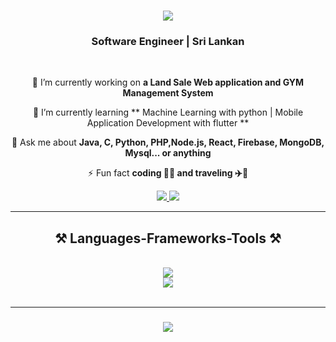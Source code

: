 <h1 align="center">
    <img src="https://readme-typing-svg.herokuapp.com/?font=Righteous&size=30&center=true&vCenter=true&width=500&height=70&duration=4000&lines=Hi+There!+👋;+I'm+Dumindu+Udara!;+Welcome+My+Profile+🤗;+💻+⏳;" />
</h1>

<h3 align="center"> Software Engineer | Sri Lankan</h3>

<br/>

<div align="center">
 
 🔭 I’m currently working  on **a Land Sale Web application and GYM Management System**
 
 🌱 I’m currently learning ** Machine Learning with python | Mobile Application Development with flutter **

💬 Ask me about **Java, C, Python, PHP,Node.js, React, Firebase, MongoDB, Mysql... or anything**

⚡ Fun fact **coding 👨‍💻 and traveling ✈️🚢**

 </div>
 
<div align="center"> 
  <a href="mailto:duminduudara22@gmail.com">
    <img src="https://img.shields.io/badge/Gmail-333333?style=for-the-badge&logo=gmail&logoColor=blue" />
  </a>
  <a href="https://linkedin.com/in/dumindu-udara" target="_blank">
    <img src="https://img.shields.io/badge/LinkedIn-0077B5?style=for-the-badge&logo=linkedin&logoColor=white" target="_blank" />
  </a>
</div>

 <hr/>
 
<h2 align="center">⚒️ Languages-Frameworks-Tools ⚒️</h2>
<br/>
<div align="center">
    <img src="https://skillicons.dev/icons?i=java,python,nodejs,php,dart,github,javascript,typescript,express,firebase,mongodb,mysql,c,matlab" /><br>
    <img src="https://skillicons.dev/icons?i=react,r,bootstrap,tailwind,flask,html,css,flutter,vscode,androidstudio,figma,git" />
</div>
<br/>
<hr/>
<h3 align="center">
    <img src="https://readme-typing-svg.herokuapp.com/?font=Righteous&size=30&center=true&vCenter=true&width=500&height=70&duration=4000&lines=Thanks+for+visiting!+✌️;+Shoot+me+a+message+on+Linkedin!;+I'm+always+down+to+collab+🙌;+Happy+coding+👨‍💻+⏳;">
</h3>
<br/>
<br/>
